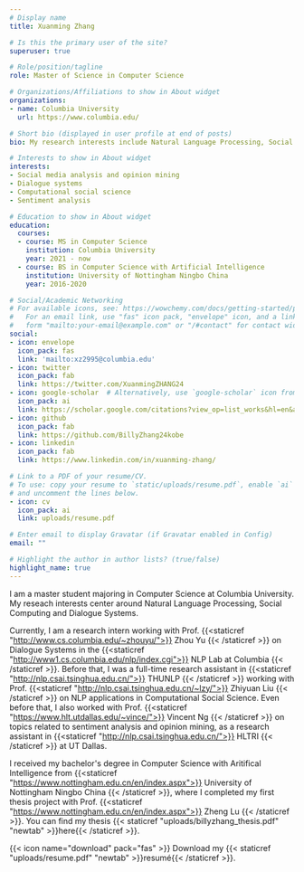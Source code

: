 ```yaml
---
# Display name
title: Xuanming Zhang

# Is this the primary user of the site?
superuser: true

# Role/position/tagline
role: Master of Science in Computer Science

# Organizations/Affiliations to show in About widget
organizations:
- name: Columbia University
  url: https://www.columbia.edu/

# Short bio (displayed in user profile at end of posts)
bio: My research interests include Natural Language Processing, Social Computing and Dialogue Systems.

# Interests to show in About widget
interests:
- Social media analysis and opinion mining
- Dialogue systems
- Computational social science
- Sentiment analysis

# Education to show in About widget
education:
  courses:
  - course: MS in Computer Science
    institution: Columbia University
    year: 2021 - now
  - course: BS in Computer Science with Artificial Intelligence
    institution: University of Nottingham Ningbo China
    year: 2016-2020

# Social/Academic Networking
# For available icons, see: https://wowchemy.com/docs/getting-started/page-builder/#icons
#   For an email link, use "fas" icon pack, "envelope" icon, and a link in the
#   form "mailto:your-email@example.com" or "/#contact" for contact widget.
social:
- icon: envelope
  icon_pack: fas
  link: 'mailto:xz2995@columbia.edu'
- icon: twitter
  icon_pack: fab
  link: https://twitter.com/XuanmingZHANG24
- icon: google-scholar  # Alternatively, use `google-scholar` icon from `ai` icon pack
  icon_pack: ai
  link: https://scholar.google.com/citations?view_op=list_works&hl=en&authuser=1&user=AMDiesgAAAAJ
- icon: github
  icon_pack: fab
  link: https://github.com/BillyZhang24kobe
- icon: linkedin
  icon_pack: fab
  link: https://www.linkedin.com/in/xuanming-zhang/

# Link to a PDF of your resume/CV.
# To use: copy your resume to `static/uploads/resume.pdf`, enable `ai` icons in `params.toml`, 
# and uncomment the lines below.
- icon: cv
  icon_pack: ai
  link: uploads/resume.pdf

# Enter email to display Gravatar (if Gravatar enabled in Config)
email: ""

# Highlight the author in author lists? (true/false)
highlight_name: true
---
```


I am a master student majoring in Computer Science at Columbia University. My reseach interests center around Natural Language Processing, Social Computing and Dialogue Systems.

Currently, I am a research intern working with Prof. {{<staticref "http://www.cs.columbia.edu/~zhouyu/">}} Zhou Yu {{< /staticref >}} on Dialogue Systems in the {{<staticref "http://www1.cs.columbia.edu/nlp/index.cgi">}} NLP Lab at Columbia {{< /staticref >}}. Before that, I was a full-time research assistant in {{<staticref "http://nlp.csai.tsinghua.edu.cn/">}} THUNLP {{< /staticref >}} working with Prof. {{<staticref "http://nlp.csai.tsinghua.edu.cn/~lzy/">}} Zhiyuan Liu {{< /staticref >}} on NLP applications in Computational Social Science. Even before that, I also worked with Prof. {{<staticref "https://www.hlt.utdallas.edu/~vince/">}} Vincent Ng {{< /staticref >}} on topics related to sentiment analysis and opinion mining, as a research assistant in {{<staticref "http://nlp.csai.tsinghua.edu.cn/">}} HLTRI {{< /staticref >}} at UT Dallas. 

I received my bachelor's degree in Computer Science with Aritifical Intelligence from {{<staticref "https://www.nottingham.edu.cn/en/index.aspx">}} University of Nottingham Ningbo China {{< /staticref >}}, where I completed my first thesis project with Prof. {{<staticref "https://www.nottingham.edu.cn/en/index.aspx">}} Zheng Lu {{< /staticref >}}. You can find my thesis {{< staticref "uploads/billyzhang_thesis.pdf" "newtab" >}}here{{< /staticref >}}.
 
 
{{< icon name="download" pack="fas" >}} Download my {{< staticref "uploads/resume.pdf" "newtab" >}}resumé{{< /staticref >}}.
